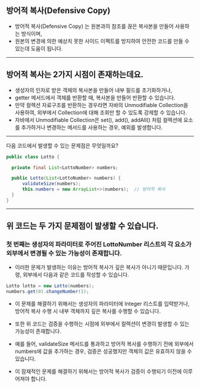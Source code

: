 ## 방어적 복사(Defensive Copy) 
- 방어적 복사(Defensive Copy) 는 원본과의 참조를 끊은 복사본을 만들어 사용하는 방식이며,
- 원본의 변경에 의한 예상치 못한 사이드 이펙트를 방지하여 안전한 코드를 만들 수 있는데 도움이 됩니다.


---



## 방어적 복사는 2가지 시점이 존재하는데요. 
- 생성자의 인자로 받은 객체의 복사본을 만들어 내부 필드를 초기화하거나,
- getter 메서드에서 객체를 반환할 때, 복사본을 만들어 반환할 수 있습니다.
- 만약 컬렉션 자료구조를 반환하는 경우라면 자바의 Unmodifiable Collection을 사용하여, 외부에서 Collection에 대해 조회만 할 수 있도록 강제할 수 있습니다.
- 자바에서 Unmodifiable Collection은 set(), add(), addAll() 처럼 컬렉션에 요소를 추가하거나 변경하는 메서드를 사용하는 경우, 예외를 발생합니다.


---


다음 코드에서 발생할 수 있는 문제점은 무엇일까요? 


```java
public class Lotto {

  private final List<LottoNumber> numbers;

  public Lotto(List<LottoNumber> numbers) {
      validateSize(numbers);
      this.numbers = new ArrayList<>(numbers);  // 방어적 복사
  }
}

```


---



## 위 코드는 두 가지 문제점이 발생할 수 있습니다.

### 첫 번째는 생성자의 파라미터로 주어진 LottoNumber 리스트의 각 요소가 외부에서 변경될 수 있는 가능성이 존재합니다. 
- 이러한 문제가 발생하는 이유는 방어적 복사가 깊은 복사가 아니기 때문입니다. 가령, 외부에서 다음과 같은 코드를 작성할 수 있습니다.


```java
Lotto lotto = new Lotto(numbers);
numbers.get(0).changeNumber(1);

```

- 이 문제를 해결하기 위해서는 생성자의 파라미터에 Integer 리스트를 입력받거나, 방어적 복사 수행 시 내부 객체까지 깊은 복사를 수행할 수 있습니다.

- 또한 위 코드는 검증을 수행하는 시점에 외부에서 컬렉션이 변경이 발생할 수 있는 가능성이 존재합니다.
- 예를 들어, validateSize 메서드를 통과하고 방어적 복사를 수행하기 전에 외부에서 numbers에 값을 추가하는 경우, 검증은 성공했지만 객체의 값은 유효하지 않을 수 있습니다.
- 이 잠재적인 문제를 해결하기 위해서는 방어적 복사가 검증이 수행되기 이전에 이루어져야 합니다.

